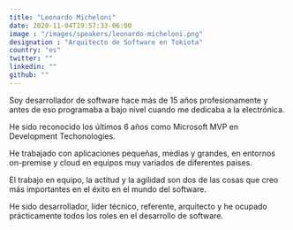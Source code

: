 ```yaml
---
title: "Leonardo Micheloni"
date: 2020-11-04T19:57:33-06:00
image : "/images/speakers/leonardo-micheloni.png"
designation : "Arquitecto de Software en Tokiota"
country: "es"
twitter: ""
linkedin: ""
github: ""
---
```


Soy desarrollador de software hace más de 15 años profesionamente y antes de eso programaba a bajo nivel cuando me dedicaba a la electrónica.

He sido reconocido los últimos 6 años como Microsoft MVP en Development Techonologies.

He trabajado con aplicaciones pequeñas, medias y grandes, en entornos on-premise y cloud en equipos muy variados de diferentes paises.

El trabajo en equipo, la actitud y la agilidad son dos de las cosas que creo más importantes en el éxito en el mundo del software.

He sido desarrollador, líder técnico, referente, arquitecto y he ocupado prácticamente todos los roles en el desarrollo de software.

